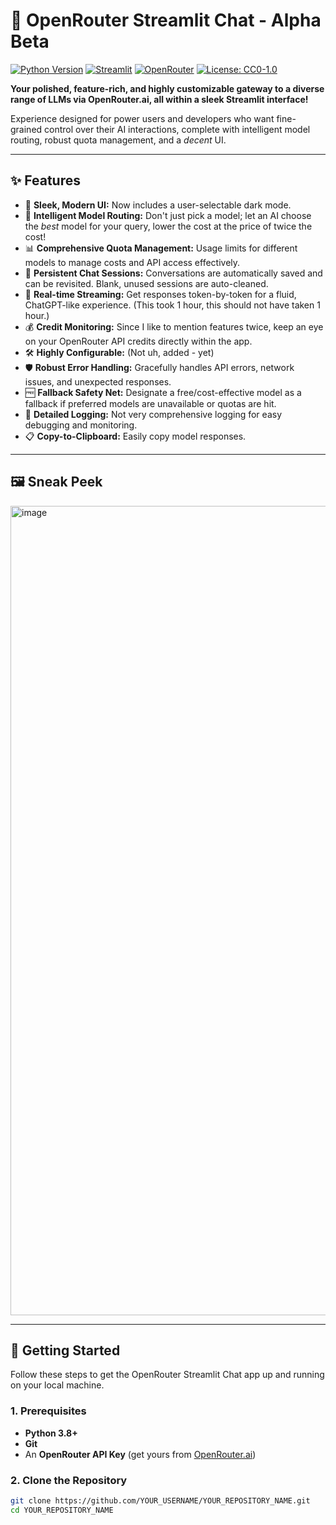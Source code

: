 # 🚀 OpenRouter Streamlit Chat - Alpha Beta

[![Python Version](https://img.shields.io/badge/python-3.8+-blue.svg)](https://www.python.org/)
[![Streamlit](https://img.shields.io/badge/Streamlit-1.25%2B-FF4B4B.svg)](https://streamlit.io)
[![OpenRouter](https://img.shields.io/badge/API-OpenRouter-7A49FF.svg)](https://openrouter.ai)
[![License: CC0-1.0](https://img.shields.io/badge/License-CC0_1.0-lightgrey.svg)](http://creativecommons.org/publicdomain/zero/1.0/) <!-- Add a LICENSE file -->

**Your polished, feature-rich, and highly customizable gateway to a diverse range of LLMs via OpenRouter.ai, all within a sleek Streamlit interface!**

Experience designed for power users and developers who want fine-grained control over their AI interactions, complete with intelligent model routing, robust quota management, and a *decent* UI.

---

## ✨ Features

*   🎨 **Sleek, Modern UI:** Now includes a user-selectable dark mode.
*   🧠 **Intelligent Model Routing:** Don't just pick a model; let an AI choose the *best* model for your query, lower the cost at the price of twice the cost!
*   📊 **Comprehensive Quota Management:** Usage limits for different models to manage costs and API access effectively.
*   💾 **Persistent Chat Sessions:** Conversations are automatically saved and can be revisited. Blank, unused sessions are auto-cleaned.
*   🔄 **Real-time Streaming:** Get responses token-by-token for a fluid, ChatGPT-like experience. (This took 1 hour, this should not have taken 1 hour.)
*   💰 **Credit Monitoring:** Since I like to mention features twice, keep an eye on your OpenRouter API credits directly within the app.
*   🛠️ **Highly Configurable:** (Not uh, added - yet)
*   🛡️ **Robust Error Handling:** Gracefully handles API errors, network issues, and unexpected responses.
*   🆓 **Fallback Safety Net:** Designate a free/cost-effective model as a fallback if preferred models are unavailable or quotas are hit.
*   📝 **Detailed Logging:** Not very comprehensive logging for easy debugging and monitoring.
*   📋 **Copy-to-Clipboard:** Easily copy model responses.
---

## 🖼️ Sneak Peek

<img width="1295" alt="image" src="https://github.com/user-attachments/assets/25362495-05fe-48aa-98ec-126cc5c3402f" />

---

## 🚀 Getting Started

Follow these steps to get the OpenRouter Streamlit Chat app up and running on your local machine.

### 1. Prerequisites

*   **Python 3.8+**
*   **Git**
*   An **OpenRouter API Key** (get yours from [OpenRouter.ai](https://openrouter.ai/keys))

### 2. Clone the Repository

```bash
git clone https://github.com/YOUR_USERNAME/YOUR_REPOSITORY_NAME.git
cd YOUR_REPOSITORY_NAME
